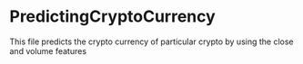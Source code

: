 # PredictingCryptoCurrency
This file predicts the crypto currency of particular crypto by using the close and volume features 
